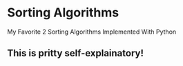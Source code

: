# Sorting Algorithms
My Favorite 2 Sorting Algorithms Implemented With Python
## This is pritty self-explainatory!
